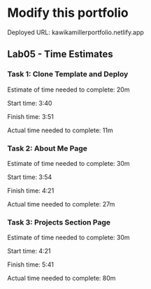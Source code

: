 # Modify this portfolio

Deployed URL: kawikamillerportfolio.netlify.app



## Lab05 - Time Estimates

### Task 1: Clone Template and Deploy

Estimate of time needed to complete: 20m

Start time: 3:40

Finish time: 3:51

Actual time needed to complete: 11m

### Task 2: About Me Page

Estimate of time needed to complete: 30m

Start time: 3:54

Finish time: 4:21

Actual time needed to complete: 27m

### Task 3: Projects Section Page

Estimate of time needed to complete: 30m

Start time: 4:21

Finish time: 5:41

Actual time needed to complete: 80m